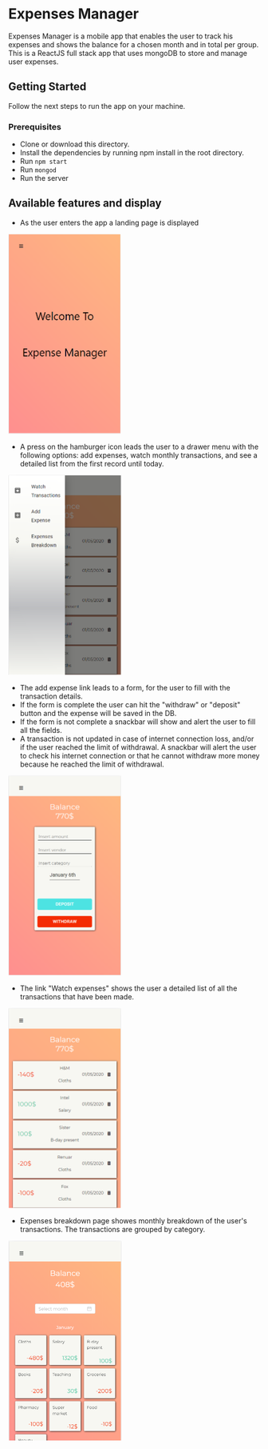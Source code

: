 # Expenses Manager

Expenses Manager is a mobile app that enables the user to track his expenses and shows the balance for a chosen month and in total per group. This is a ReactJS full stack app that uses mongoDB to store and manage user expenses.

## Getting Started

Follow the next steps to run the app on your machine.

### Prerequisites

- Clone or download this directory.
- Install the dependencies by running npm install in the root directory.
- Run ```npm start```
- Run ```mongod``` 
- Run the server


## Available features and display

- As the user enters the app a landing page is displayed

<img src ="/images/Landing.png" height = 400>


- A press on the hamburger icon leads the user to a drawer menu with the following options: add expenses, watch monthly transactions, and see a detailed list from the first record until today.

<img src ="images/Drawer.png" height = 400>

- The add expense link leads to a form, for the user to fill with the transaction details.
- If the form is complete the user can hit the "withdraw" or "deposit" button and the expense will be saved in the DB.
- If the form is not complete a snackbar will show and alert the user to fill all the fields.
- A transaction is not updated in case of internet connection loss, and/or if the user reached the limit of withdrawal. A snackbar will alert the user to check his internet connection or that he cannot withdraw more money because he reached the limit of withdrawal.

<img src ="/images/NewTransaction.png" height = 400>

- The link "Watch expenses" shows the user a detailed list of all the transactions that have been made.

<img src ="/images/Balance.png" height = 400>

- Expenses breakdown page showes monthly breakdown of the user's transactions. The transactions are grouped by category.

<img src ="/images/Breakdown.png" height = 400>
